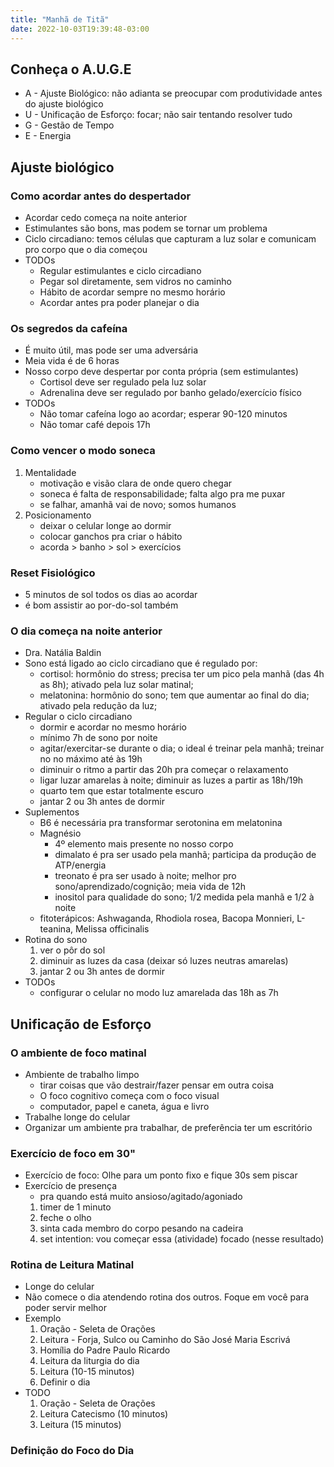 ```yaml
---
title: "Manhã de Titã"
date: 2022-10-03T19:39:48-03:00
---
```



## Conheça o A.U.G.E
- A - Ajuste Biológico: não adianta se preocupar com produtividade antes do ajuste biológico
- U - Unificação de Esforço: focar; não sair tentando resolver tudo
- G - Gestão de Tempo
- E - Energia


## Ajuste biológico
### Como acordar antes do despertador
- Acordar cedo começa na noite anterior
- Estimulantes são bons, mas podem se tornar um problema
- Ciclo circadiano: temos células que capturam a luz solar e comunicam pro corpo que o dia começou
- TODOs
    - Regular estimulantes e ciclo circadiano
    - Pegar sol diretamente, sem vidros no caminho
    - Hábito de acordar sempre no mesmo horário
    - Acordar antes pra poder planejar o dia

### Os segredos da cafeína
- É muito útil, mas pode ser uma adversária
- Meia vida é de 6 horas
- Nosso corpo deve despertar por conta própria (sem estimulantes)
    - Cortisol deve ser regulado pela luz solar
    - Adrenalina deve ser regulado por banho gelado/exercício físico
- TODOs
    - Não tomar cafeína logo ao acordar; esperar 90-120 minutos
    - Não tomar café depois 17h

### Como vencer o modo soneca
1. Mentalidade
    - motivação e visão clara de onde quero chegar
    - soneca é falta de responsabilidade; falta algo pra me puxar
    - se falhar, amanhã vai de novo; somos humanos
1. Posicionamento
    - deixar o celular longe ao dormir
    - colocar ganchos pra criar o hábito
    - acorda > banho > sol > exercícios

### Reset Fisiológico
- 5 minutos de sol todos os dias ao acordar
- é bom assistir ao por-do-sol também

### O dia começa na noite anterior
- Dra. Natália Baldin
- Sono está ligado ao ciclo circadiano que é regulado por:
    - cortisol: hormônio do stress; precisa ter um pico pela manhã (das 4h as 8h); ativado pela luz solar matinal;
    - melatonina: hormônio do sono; tem que aumentar ao final do dia; ativado pela redução da luz;
- Regular o ciclo circadiano
    - dormir e acordar no mesmo horário
    - mínimo 7h de sono por noite
    - agitar/exercitar-se durante o dia; o ideal é treinar pela manhã; treinar no no máximo até às 19h
    - diminuir o ritmo a partir das 20h pra começar o relaxamento
    - ligar luzar amarelas à noite; diminuir as luzes a partir as 18h/19h
    - quarto tem que estar totalmente escuro
    - jantar 2 ou 3h antes de dormir
- Suplementos
    - B6 é necessária pra transformar serotonina em melatonina
    - Magnésio
        - 4º elemento mais presente no nosso corpo
        - dimalato é pra ser usado pela manhã; participa da produção de ATP/energia
        - treonato é pra ser usado à noite; melhor pro sono/aprendizado/cognição; meia vida de 12h
        - inositol para qualidade do sono; 1/2 medida pela manhã e 1/2 à noite
    - fitoterápicos: Ashwaganda, Rhodiola rosea, Bacopa Monnieri, L-teanina, Melissa officinalis
- Rotina do sono
    1. ver o pôr do sol
    1. diminuir as luzes da casa (deixar só luzes neutras amarelas)
    1. jantar 2 ou 3h antes de dormir
- TODOs
    - configurar o celular no modo luz amarelada das 18h as 7h


## Unificação de Esforço
### O ambiente de foco matinal
- Ambiente de trabalho limpo
    - tirar coisas que vão destrair/fazer pensar em outra coisa
    - O foco cognitivo começa com o foco visual
    - computador, papel e caneta, água e livro
- Trabalhe longe do celular
- Organizar um ambiente pra trabalhar, de preferência ter um escritório

### Exercício de foco em 30"
- Exercício de foco: Olhe para um ponto fixo e fique 30s sem piscar
- Exercício de presença
    - pra quando está muito ansioso/agitado/agoniado
    1. timer de 1 minuto
    2. feche o olho
    3. sinta cada membro do corpo pesando na cadeira
    4. set intention: vou começar essa (atividade) focado (nesse resultado)

### Rotina de Leitura Matinal
- Longe do celular
- Não comece o dia atendendo rotina dos outros. Foque em você para poder servir melhor
- Exemplo
    1. Oração - Seleta de Orações
    1. Leitura - Forja, Sulco ou Caminho do São José Maria Escrivá
    1. Homília do Padre Paulo Ricardo
    1. Leitura da liturgia do dia
    1. Leitura (10-15 minutos)
    1. Definir o dia
- TODO
    1. Oração - Seleta de Orações
    1. Leitura Catecismo (10 minutos)
    1. Leitura (15 minutos)

### Definição do Foco do Dia
